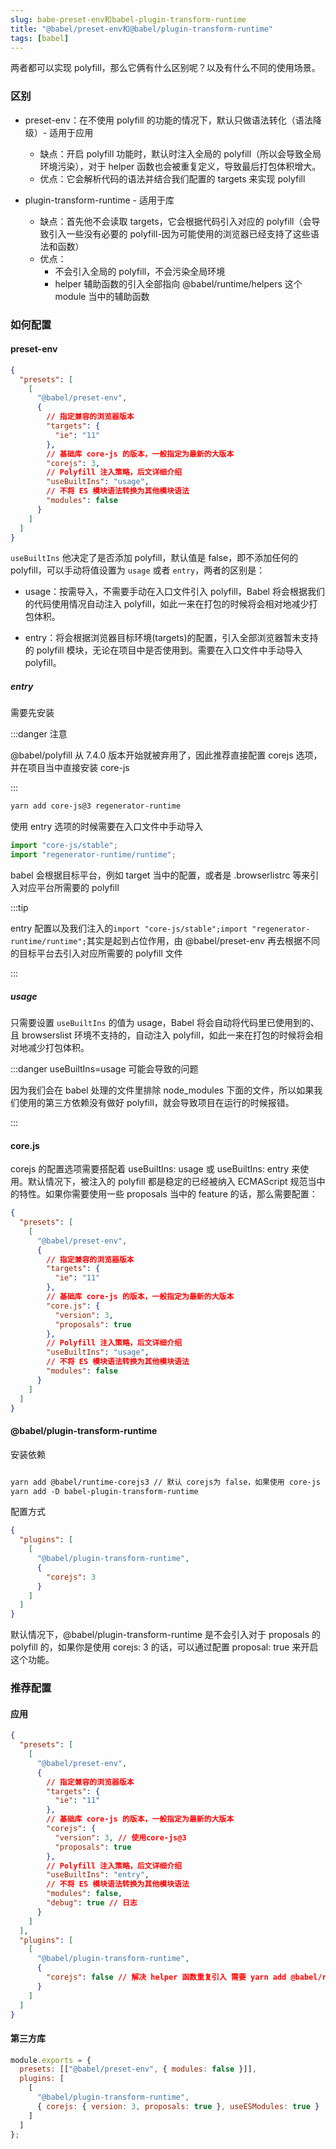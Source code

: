 ```yaml
---
slug: babe-preset-env和babel-plugin-transform-runtime
title: "@babel/preset-env和@babel/plugin-transform-runtime"
tags: [babel]
---
```


两者都可以实现 polyfill，那么它俩有什么区别呢？以及有什么不同的使用场景。

### 区别

- preset-env：在不使用 polyfill 的功能的情况下，默认只做语法转化（语法降级）- 适用于应用

  - 缺点：开启 polyfill 功能时，默认时注入全局的 polyfill（所以会导致全局环境污染），对于 helper 函数也会被重复定义，导致最后打包体积增大。
  - 优点：它会解析代码的语法并结合我们配置的 targets 来实现 polyfill

- plugin-transform-runtime - 适用于库

  - 缺点：首先他不会读取 targets，它会根据代码引入对应的 polyfill（会导致引入一些没有必要的 polyfill-因为可能使用的浏览器已经支持了这些语法和函数）
  - 优点：
    - 不会引入全局的 polyfill，不会污染全局环境
    - helper 辅助函数的引入全部指向 @babel/runtime/helpers 这个 module 当中的辅助函数

### 如何配置

#### preset-env

```json title='.babelrc.json'
{
  "presets": [
    [
      "@babel/preset-env",
      {
        // 指定兼容的浏览器版本
        "targets": {
          "ie": "11"
        },
        // 基础库 core-js 的版本，一般指定为最新的大版本
        "corejs": 3,
        // Polyfill 注入策略，后文详细介绍
        "useBuiltIns": "usage",
        // 不将 ES 模块语法转换为其他模块语法
        "modules": false
      }
    ]
  ]
}
```

`useBuiltIns` 他决定了是否添加 polyfill，默认值是 false，即不添加任何的 polyfill，可以手动将值设置为 `usage` 或者 `entry`，两者的区别是：

- usage：按需导入，不需要手动在入口文件引入 polyfill，Babel 将会根据我们的代码使用情况自动注入 polyfill，如此一来在打包的时候将会相对地减少打包体积。

- entry：将会根据浏览器目标环境(targets)的配置，引入全部浏览器暂未支持的 polyfill 模块，无论在项目中是否使用到。需要在入口文件中手动导入 polyfill。

##### entry

需要先安装

:::danger 注意

@babel/polyfill 从 7.4.0 版本开始就被弃用了，因此推荐直接配置 corejs 选项，并在项目当中直接安装 core-js

:::

```bash
yarn add core-js@3 regenerator-runtime
```

使用 entry 选项的时候需要在入口文件中手动导入

```js title='入口文件'
import "core-js/stable";
import "regenerator-runtime/runtime";
```

babel 会根据目标平台，例如 target 当中的配置，或者是 .browserlistrc 等来引入对应平台所需要的 polyfill

:::tip

entry 配置以及我们注入的`import "core-js/stable";import "regenerator-runtime/runtime";`其实是起到占位作用，由 @babel/preset-env 再去根据不同的目标平台去引入对应所需要的 polyfill 文件

:::

##### usage

只需要设置 `useBuiltIns` 的值为 usage，Babel 将会自动将代码里已使用到的、且 browserslist 环境不支持的，自动注入 polyfill，如此一来在打包的时候将会相对地减少打包体积。

:::danger useBuiltIns=usage 可能会导致的问题

因为我们会在 babel 处理的文件里排除 node_modules 下面的文件，所以如果我们使用的第三方依赖没有做好 polyfill，就会导致项目在运行的时候报错。

:::

#### core.js

corejs 的配置选项需要搭配着 useBuiltIns: usage 或 useBuiltIns: entry 来使用。默认情况下，被注入的 polyfill 都是稳定的已经被纳入 ECMAScript 规范当中的特性。如果你需要使用一些 proposals 当中的 feature 的话，那么需要配置：

```json title='.babelrc.json'
{
  "presets": [
    [
      "@babel/preset-env",
      {
        // 指定兼容的浏览器版本
        "targets": {
          "ie": "11"
        },
        // 基础库 core-js 的版本，一般指定为最新的大版本
        "core.js": {
          "version": 3,
          "proposals": true
        },
        // Polyfill 注入策略，后文详细介绍
        "useBuiltIns": "usage",
        // 不将 ES 模块语法转换为其他模块语法
        "modules": false
      }
    ]
  ]
}
```

#### @babel/plugin-transform-runtime

安装依赖

```bash

yarn add @babel/runtime-corejs3 // 默认 corejs为 false，如果使用 core-js v3 的 runtime，则需要安装 @babel/runtime-corejs3
yarn add -D babel-plugin-transform-runtime

```

配置方式

```json
{
  "plugins": [
    [
      "@babel/plugin-transform-runtime",
      {
        "corejs": 3
      }
    ]
  ]
}
```

默认情况下，@babel/plugin-transform-runtime 是不会引入对于 proposals 的 polyfill 的，如果你是使用 corejs: 3 的话，可以通过配置 proposal: true 来开启这个功能。

### 推荐配置

#### 应用

```json
{
  "presets": [
    [
      "@babel/preset-env",
      {
        // 指定兼容的浏览器版本
        "targets": {
          "ie": "11"
        },
        // 基础库 core-js 的版本，一般指定为最新的大版本
        "corejs": {
          "version": 3, // 使用core-js@3
          "proposals": true
        },
        // Polyfill 注入策略，后文详细介绍
        "useBuiltIns": "entry",
        // 不将 ES 模块语法转换为其他模块语法
        "modules": false,
        "debug": true // 日志
      }
    ]
  ],
  "plugins": [
    [
      "@babel/plugin-transform-runtime",
      {
        "corejs": false // 解决 helper 函数重复引入 需要 yarn add @babel/runtime
      }
    ]
  ]
}
```

#### 第三方库

```js
module.exports = {
  presets: [["@babel/preset-env", { modules: false }]],
  plugins: [
    [
      "@babel/plugin-transform-runtime",
      { corejs: { version: 3, proposals: true }, useESModules: true }
    ]
  ]
};
```
